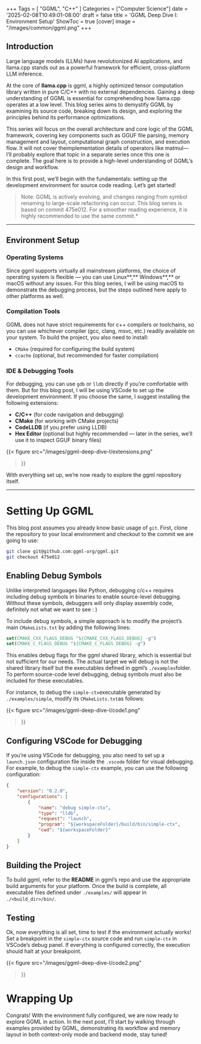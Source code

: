 +++
Tags = [ "GGML", "C++" ]
Categories = ["Computer Science"]
date = '2025-02-08T10:49:01-08:00'
draft = false
title = 'GGML Deep Dive I: Environment Setup'
ShowToc = true
[cover]
image = "/images/common/ggml.png"
+++

<!-- {{< figure
  src="/images/common/ggml.png"
>}} -->

## Introduction

Large language models (LLMs) have revolutionized AI applications, and llama.cpp stands out as a powerful framework for efficient, cross-platform LLM inference.

At the core of **llama.cpp** is ggml, a highly optimized tensor computation library written in pure C/C++ with no external dependencies. Gaining a deep understanding of GGML is essential for comprehending how llama.cpp operates at a low level. This blog series aims to demystify GGML by examining its source code, breaking down its design, and exploring the principles behind its performance optimizations.

This series will focus on the overall architecture and core logic of the GGML framework, covering key components such as GGUF file parsing, memory management and layout, computational graph construction, and execution flow. It will not cover theimplementation details of operators like matmul— I’ll probably explore that topic in a separate series once this one is complete. The goal here is to provide a high-level understanding of GGML’s design and workflow.

In this first post, we’ll begin with the fundamentals: setting up the development environment for source code reading. Let’s get started!

> Note: GGML is actively evolving, and changes ranging from symbol renaming to large-scale refactoring can occur. This blog series is based on commit 475e012. For a smoother reading experience, it is highly recommended to use the same commit.*

---

## Environment Setup

### Operating Systems

Since ggml supports virtually all mainstream platforms, the choice of operating system is flexible — you can use Linux**,** Windows**,** or macOS without any issues. For this blog series, I will be using macOS to demonstrate the debugging process, but the steps outlined here apply to other platforms as well.

### Compilation Tools

GGML does not have strict requirements for c++ compilers or toolchains, so you can use whichever compiler (gcc, clang, msvc, etc.) readily available on your system. To build the project, you also need to install:

- `CMake` (required for configuring the build system)
- `ccache` (optional, but recommended for faster compilation)

### IDE & Debugging Tools

For debugging, you can use `gdb` or `lldb` directly if you’re comfortable with them. But for this blog post, I will be using VSCode to set up the development environment. If you choose the same, I suggest installing the following extensions:

- **C/C++** (for code navigation and debugging)
- **CMake** (for working with CMake projects)
- **CodeLLDB** (if you prefer using LLDB)
- **Hex Editor** (optional but highly recommended — later in the series, we’ll use it to inspect GGUF binary files)

<!-- <img src="./images/extensions.png" alt="Alt text" title="Optional Title" style="width:400px; height:auto;"> -->
{{< figure
  src="/images/ggml-deep-dive-I/extensions.png"
>}}

With everything set up, we’re now ready to explore the ggml repository itself.

---

# Setting Up GGML

This blog post assumes you already know basic usage of `git`. First, clone the repository to your local environment and checkout to the commit we are going to use:

```bash
git clone git@github.com:ggml-org/ggml.git
git checkout 475e012
```

## Enabling Debug Symbols

Unlike interpreted languages like Python, debugging c/c++ requires including debug symbols in binaries to enable source-level debugging. Without these symbols, debuggers will only display assembly code, definitely not what we want to see : )

To include debug symbols, a simple approach is to modify the project’s main `CMakeLists.txt` by adding the following lines:

```cmake
set(CMAKE_CXX_FLAGS_DEBUG "${CMAKE_CXX_FLAGS_DEBUG} -g")
set(CMAKE_C_FLAGS_DEBUG "${CMAKE_C_FLAGS_DEBUG} -g")
```

This enables debug flags for the ggml shared library, which is essential but not sufficient for our needs. The actual target we will debug is not the shared library itself but the executables defined in ggml’s `./examples`folder. To perform source-code level debugging, debug symbols must also be included for these executables.

For instance, to debug the `simple-ctx`executable generated by `./examples/simple`, modify its `CMakeLists.txt`as follows:

<!-- ![img](https://miro.medium.com/v2/resize:fit:1400/1*geMXYLSjWeiq80cpuKI9xg.png) -->
{{< figure
  src="/images/ggml-deep-dive-I/code1.png"
>}}

## Configuring VSCode for Debugging

If you’re using VSCode for debugging, you also need to set up a `launch.json` configuration file inside the `.vscode` folder for visual debugging. For example, to debug the `simple-ctx` example, you can use the following configuration:

```json
{
    "version": "0.2.0",
    "configurations": [
        {
            "name": "debug simple-ctx",
            "type": "lldb",
            "request": "launch",
            "program": "${workspaceFolder}/build/bin/simple-ctx",
            "cwd": "${workspaceFolder}"
        }
    ]
}
```

## Building the Project

To build ggml, refer to the **README** in ggml’s repo and use the appropriate build arguments for your platform. Once the build is complete, all executable files defined under `./examples/` will appear in `./<build_dir>/bin/`.

## Testing

Ok, now everything is all set, time to test if the environment actually works! Set a breakpoint in the `simple-ctx` source code and run `simple-ctx` in VSCode’s debug panel. If everything is configured correctly, the execution should halt at your breakpoint.

<!-- ![img](https://miro.medium.com/v2/resize:fit:1400/1*-llQ9VW85X1kI6gcVNW5IQ.png) -->
{{< figure
  src="/images/ggml-deep-dive-I/code2.png"
>}}

# Wrapping Up

Congrats! With the environment fully configured, we are now ready to explore GGML in action. In the next post, I’ll start by walking through examples provided by GGML, demonstrating its workflow and memory layout in both context-only mode and backend mode, stay tuned!
